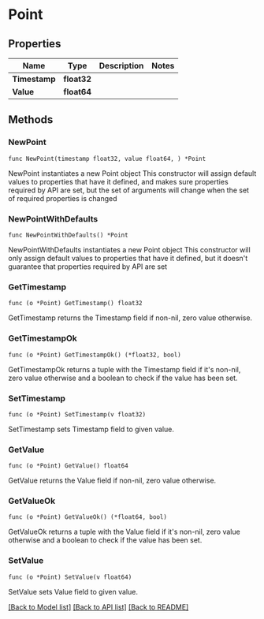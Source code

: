 # Point

## Properties

Name | Type | Description | Notes
------------ | ------------- | ------------- | -------------
**Timestamp** | **float32** |  | 
**Value** | **float64** |  | 

## Methods

### NewPoint

`func NewPoint(timestamp float32, value float64, ) *Point`

NewPoint instantiates a new Point object
This constructor will assign default values to properties that have it defined,
and makes sure properties required by API are set, but the set of arguments
will change when the set of required properties is changed

### NewPointWithDefaults

`func NewPointWithDefaults() *Point`

NewPointWithDefaults instantiates a new Point object
This constructor will only assign default values to properties that have it defined,
but it doesn't guarantee that properties required by API are set

### GetTimestamp

`func (o *Point) GetTimestamp() float32`

GetTimestamp returns the Timestamp field if non-nil, zero value otherwise.

### GetTimestampOk

`func (o *Point) GetTimestampOk() (*float32, bool)`

GetTimestampOk returns a tuple with the Timestamp field if it's non-nil, zero value otherwise
and a boolean to check if the value has been set.

### SetTimestamp

`func (o *Point) SetTimestamp(v float32)`

SetTimestamp sets Timestamp field to given value.


### GetValue

`func (o *Point) GetValue() float64`

GetValue returns the Value field if non-nil, zero value otherwise.

### GetValueOk

`func (o *Point) GetValueOk() (*float64, bool)`

GetValueOk returns a tuple with the Value field if it's non-nil, zero value otherwise
and a boolean to check if the value has been set.

### SetValue

`func (o *Point) SetValue(v float64)`

SetValue sets Value field to given value.



[[Back to Model list]](../README.md#documentation-for-models) [[Back to API list]](../README.md#documentation-for-api-endpoints) [[Back to README]](../README.md)


